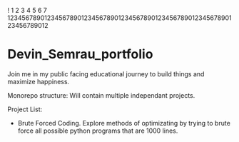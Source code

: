 !        1         2         3         4         5         6         7
123456789012345678901234567890123456789012345678901234567890123456789012
# Devin_Semrau_portfolio
Join me in my public facing educational journey to build things and 
maximize happiness.

Monorepo structure:
 Will contain multiple independant projects.

Project List:
- Brute Forced Coding. Explore methods of optimizating by trying to brute 
force all possible python programs that are 1000 lines.

